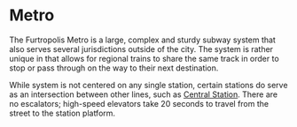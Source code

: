 # Metro

The Furtropolis Metro is a large, complex and sturdy subway system that also serves several jurisdictions outside of the city. The system is rather unique in that allows for regional trains to share the same track in order to stop or pass through on the way to their next destination.

While system is not centered on any single station, certain stations do serve as an intersection between other lines, such as [Central Station](ctower.md). There are no escalators; high-speed elevators take 20 seconds to travel from the street to the station platform.
